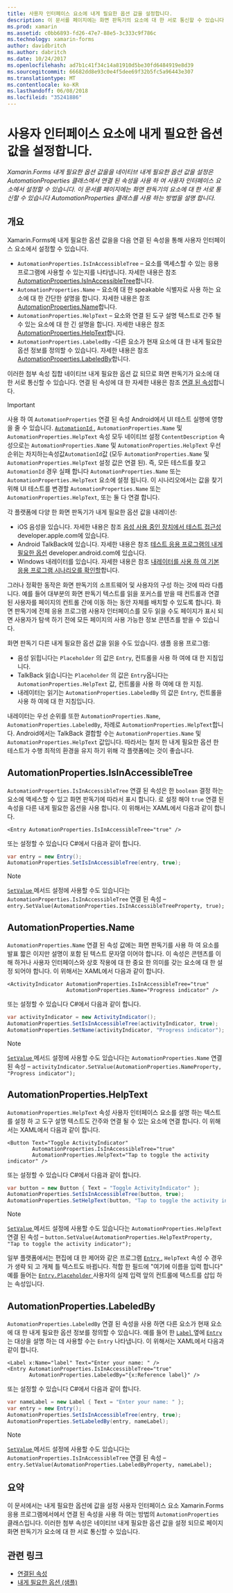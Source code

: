 ```yaml
---
title: 사용자 인터페이스 요소에 내게 필요한 옵션 값을 설정합니다.
description: 이 문서를 페이지에는 화면 판독기의 요소에 대 한 서로 통신할 수 있습니다 AutomationProperties 클래스를 사용 하는 방법을 설명 합니다.
ms.prod: xamarin
ms.assetid: c0bb6893-fd26-47e7-88e5-3c333c9f786c
ms.technology: xamarin-forms
author: davidbritch
ms.author: dabritch
ms.date: 10/24/2017
ms.openlocfilehash: ad7b1c41f34c14a81910d5be30fd6484919e8d39
ms.sourcegitcommit: 66682dd8e93c0e4f5dee69f32b5fc5a96443e307
ms.translationtype: MT
ms.contentlocale: ko-KR
ms.lasthandoff: 06/08/2018
ms.locfileid: "35241886"
---
```

# <a name="setting-accessibility-values-on-user-interface-elements"></a>사용자 인터페이스 요소에 내게 필요한 옵션 값을 설정합니다.

_Xamarin.Forms 내게 필요한 옵션 값을을 네이티브 내게 필요한 옵션 값을 설정은 AutomationProperties 클래스에서 연결 된 속성을 사용 하 여 사용자 인터페이스 요소에서 설정할 수 있습니다. 이 문서를 페이지에는 화면 판독기의 요소에 대 한 서로 통신할 수 있습니다 AutomationProperties 클래스를 사용 하는 방법을 설명 합니다._

## <a name="overview"></a>개요

Xamarin.Forms에 내게 필요한 옵션 값을을 다음 연결 된 속성을 통해 사용자 인터페이스 요소에서 설정할 수 있습니다.

- `AutomationProperties.IsInAccessibleTree` – 요소를 액세스할 수 있는 응용 프로그램에 사용할 수 있는지를 나타냅니다. 자세한 내용은 참조 [AutomationProperties.IsInAccessibleTree](#isinaccessibletree)합니다.
- `AutomationProperties.Name` – 요소에 대 한 speakable 식별자로 사용 하는 요소에 대 한 간단한 설명을 합니다. 자세한 내용은 참조 [AutomationProperties.Name](#name)합니다.
- `AutomationProperties.HelpText` – 요소와 연결 된 도구 설명 텍스트로 간주 될 수 있는 요소에 대 한 긴 설명을 합니다. 자세한 내용은 참조 [AutomationProperties.HelpText](#helptext)합니다.
- `AutomationProperties.LabeledBy` -다른 요소가 현재 요소에 대 한 내게 필요한 옵션 정보를 정의할 수 있습니다. 자세한 내용은 참조 [AutomationProperties.LabeledBy](#labeledby)합니다.

이러한 첨부 속성 집합 네이티브 내게 필요한 옵션 값 되므로 화면 판독기가 요소에 대 한 서로 통신할 수 있습니다. 연결 된 속성에 대 한 자세한 내용은 참조 [연결 된 속성](~/xamarin-forms/xaml/attached-properties.md)합니다.

> [!IMPORTANT]
> 사용 하 여 `AutomationProperties` 연결 된 속성 Android에서 UI 테스트 실행에 영향을 줄 수 있습니다. [ `AutomationId` ](https://developer.xamarin.com/api/property/Xamarin.Forms.Element.AutomationId/), `AutomationProperties.Name` 및 `AutomationProperties.HelpText` 속성 모두 네이티브 설정 `ContentDescription` 속성으로는 `AutomationProperties.Name` 및 `AutomationProperties.HelpText` 우선 순위는 차지하는속성값`AutomationId`값 (모두 `AutomationProperties.Name` 및 `AutomationProperties.HelpText` 설정 값은 연결 된). 즉, 모든 테스트를 찾고 `AutomationId` 경우 실패 합니다 `AutomationProperties.Name` 또는 `AutomationProperties.HelpText` 요소에 설정 됩니다. 이 시나리오에서는 값을 찾기 위해 UI 테스트를 변경할 `AutomationProperties.Name` 또는 `AutomationProperties.HelpText`, 또는 둘 다 연결 합니다.

각 플랫폼에 다양 한 화면 판독기가 내게 필요한 옵션 값을 내레이션:

- iOS 음성을 있습니다. 자세한 내용은 참조 [음성 사용 중인 장치에서 테스트 접근성](https://developer.apple.com/library/content/technotes/TestingAccessibilityOfiOSApps/TestAccessibilityonYourDevicewithVoiceOver/TestAccessibilityonYourDevicewithVoiceOver.html) developer.apple.com에 있습니다.
- Android TalkBack에 있습니다. 자세한 내용은 참조 [테스트 응용 프로그램의 내게 필요한 옵션](https://developer.android.com/training/accessibility/testing.html#talkback) developer.android.com에 있습니다.
- Windows 내레이터를 있습니다. 자세한 내용은 참조 [내레이터를 사용 하 여 기본 응용 프로그램 시나리오를 확인할](/windows/uwp/accessibility/accessibility-testing#verify-main-app-scenarios-by-using-narrator/)합니다.

그러나 정확한 동작은 화면 판독기의 소프트웨어 및 사용자의 구성 하는 것에 따라 다릅니다. 예를 들어 대부분의 화면 판독기 텍스트를 읽을 포커스를 받을 때 컨트롤과 연결 된 사용자를 페이지의 컨트롤 간에 이동 하는 동안 자체를 배치할 수 있도록 합니다. 화면 판독기에 전체 응용 프로그램 사용자 인터페이스를 모두 읽을 수도 페이지가 표시 되 면 사용자가 탐색 하기 전에 모든 페이지의 사용 가능한 정보 콘텐츠를 받을 수 있습니다.

화면 판독기 다른 내게 필요한 옵션 값을 읽을 수도 있습니다. 샘플 응용 프로그램:

- 음성 읽힙니다는 `Placeholder` 의 값은 `Entry`, 컨트롤을 사용 하 여에 대 한 지침입니다.
- TalkBack 읽습니다는 `Placeholder` 의 값은 `Entry`옵니다는 `AutomationProperties.HelpText` 값, 컨트롤을 사용 하 여에 대 한 지침.
- 내레이터는 읽기는 `AutomationProperties.LabeledBy` 의 값은 `Entry`, 컨트롤을 사용 하 여에 대 한 지침입니다.

내레이터는 우선 순위를 또한 `AutomationProperties.Name`, `AutomationProperties.LabeledBy`, 차례로 `AutomationProperties.HelpText`합니다. Android에서는 TalkBack 결합할 수는 `AutomationProperties.Name` 및 `AutomationProperties.HelpText` 값입니다. 따라서는 철저 한 내게 필요한 옵션 한 테스트가 수행 최적의 환경을 유지 하기 위해 각 플랫폼에는 것이 좋습니다.

<a name="isinaccessibletree" />

## <a name="automationpropertiesisinaccessibletree"></a>AutomationProperties.IsInAccessibleTree

`AutomationProperties.IsInAccessibleTree` 연결 된 속성은 한 `boolean` 결정 하는 요소에 액세스할 수 있고 화면 판독기에 따라서 표시 합니다. 로 설정 해야 `true` 연결 된 속성을 다른 내게 필요한 옵션을 사용 합니다. 이 위해서는 XAML에서 다음과 같이 합니다.

```xaml
<Entry AutomationProperties.IsInAccessibleTree="true" />
```

또는 설정할 수 있습니다 C#에서 다음과 같이 합니다.

```csharp
var entry = new Entry();
AutomationProperties.SetIsInAccessibleTree(entry, true);
```

> [!NOTE]
> [ `SetValue` ](https://developer.xamarin.com/api/member/Xamarin.Forms.BindableObject.SetValue/p/Xamarin.Forms.BindableProperty/System.Object/) 메서드 설정에 사용할 수도 있습니다는 `AutomationProperties.IsInAccessibleTree` 연결 된 속성 – `entry.SetValue(AutomationProperties.IsInAccessibleTreeProperty, true);`

<a name="name" />

## <a name="automationpropertiesname"></a>AutomationProperties.Name

`AutomationProperties.Name` 연결 된 속성 값에는 화면 판독기를 사용 하 여 요소를 발표 짧은 이지만 설명이 포함 된 텍스트 문자열 이어야 합니다. 이 속성은 콘텐츠를 이해 하거나 사용자 인터페이스와 상호 작용에 대 한 중요 한 의미를 갖는 요소에 대 한 설정 되어야 합니다. 이 위해서는 XAML에서 다음과 같이 합니다.

```xaml
<ActivityIndicator AutomationProperties.IsInAccessibleTree="true"
                   AutomationProperties.Name="Progress indicator" />
```

또는 설정할 수 있습니다 C#에서 다음과 같이 합니다.

```csharp
var activityIndicator = new ActivityIndicator();
AutomationProperties.SetIsInAccessibleTree(activityIndicator, true);
AutomationProperties.SetName(activityIndicator, "Progress indicator");
```

> [!NOTE]
> [ `SetValue` ](https://developer.xamarin.com/api/member/Xamarin.Forms.BindableObject.SetValue/p/Xamarin.Forms.BindableProperty/System.Object/) 메서드 설정에 사용할 수도 있습니다는 `AutomationProperties.Name` 연결 된 속성 – `activityIndicator.SetValue(AutomationProperties.NameProperty, "Progress indicator");`

<a name="helptext" />

## <a name="automationpropertieshelptext"></a>AutomationProperties.HelpText

`AutomationProperties.HelpText` 속성 사용자 인터페이스 요소를 설명 하는 텍스트를 설정 하 고 도구 설명 텍스트도 간주와 연결 될 수 있는 요소에 연결 합니다. 이 위해서는 XAML에서 다음과 같이 합니다.

```xaml
<Button Text="Toggle ActivityIndicator"
        AutomationProperties.IsInAccessibleTree="true"
        AutomationProperties.HelpText="Tap to toggle the activity indicator" />
```

또는 설정할 수 있습니다 C#에서 다음과 같이 합니다.

```csharp
var button = new Button { Text = "Toggle ActivityIndicator" };
AutomationProperties.SetIsInAccessibleTree(button, true);
AutomationProperties.SetHelpText(button, "Tap to toggle the activity indicator");
```

> [!NOTE]
> [ `SetValue` ](https://developer.xamarin.com/api/member/Xamarin.Forms.BindableObject.SetValue/p/Xamarin.Forms.BindableProperty/System.Object/) 메서드 설정에 사용할 수도 있습니다는 `AutomationProperties.HelpText` 연결 된 속성 – `button.SetValue(AutomationProperties.HelpTextProperty, "Tap to toggle the activity indicator");`

일부 플랫폼에서는 편집에 대 한 제어와 같은 프로그램 [ `Entry` ](https://developer.xamarin.com/api/type/Xamarin.Forms.Entry/), `HelpText` 속성 수 경우가 생략 되 고 개체 틀 텍스트도 바뀝니다. 적합 한 필드에 "여기에 이름을 입력 합니다" 예를 들어는 [ `Entry.Placeholder` ](https://developer.xamarin.com/api/property/Xamarin.Forms.Entry.Placeholder/) 사용자의 실제 입력 앞의 컨트롤에 텍스트를 삽입 하는 속성입니다.

<a name="labeledby" />

## <a name="automationpropertieslabeledby"></a>AutomationProperties.LabeledBy

`AutomationProperties.LabeledBy` 연결 된 속성을 사용 하면 다른 요소가 현재 요소에 대 한 내게 필요한 옵션 정보를 정의할 수 있습니다. 예를 들어 한 [ `Label` ](https://developer.xamarin.com/api/type/Xamarin.Forms.Label/) 옆에 [ `Entry` ](https://developer.xamarin.com/api/type/Xamarin.Forms.Entry/) 는 대상을 설명 하는 데 사용할 수는 `Entry` 나타냅니다. 이 위해서는 XAML에서 다음과 같이 합니다.

```xaml
<Label x:Name="label" Text="Enter your name: " />
<Entry AutomationProperties.IsInAccessibleTree="true"
       AutomationProperties.LabeledBy="{x:Reference label}" />
```

또는 설정할 수 있습니다 C#에서 다음과 같이 합니다.

```csharp
var nameLabel = new Label { Text = "Enter your name: " };
var entry = new Entry();
AutomationProperties.SetIsInAccessibleTree(entry, true);
AutomationProperties.SetLabeledBy(entry, nameLabel);
```

> [!NOTE]
> [ `SetValue` ](https://developer.xamarin.com/api/member/Xamarin.Forms.BindableObject.SetValue/p/Xamarin.Forms.BindableProperty/System.Object/) 메서드 설정에 사용할 수도 있습니다는 `AutomationProperties.IsInAccessibleTree` 연결 된 속성 – `entry.SetValue(AutomationProperties.LabeledByProperty, nameLabel);`

## <a name="summary"></a>요약

이 문서에서는 내게 필요한 옵션에 값을 설정 사용자 인터페이스 요소 Xamarin.Forms 응용 프로그램에서에서 연결 된 속성을 사용 하 여는 방법의 `AutomationProperties` 클래스입니다. 이러한 첨부 속성은 네이티브 내게 필요한 옵션 값을 설정 되므로 페이지 화면 판독기가 요소에 대 한 서로 통신할 수 있습니다.


## <a name="related-links"></a>관련 링크

- [연결된 속성](~/xamarin-forms/xaml/attached-properties.md)
- [내게 필요한 옵션 (샘플)](https://developer.xamarin.com/samples/xamarin-forms/UserInterface/Accessibility/)
